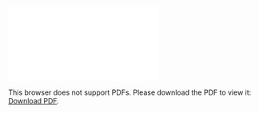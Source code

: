 <object data="christ-in-song/CIS1908pdfs/898.pdf" type="application/pdf" width="100%" height="1024px">
    <embed src="christ-in-song/CIS1908pdfs/898.pdf">
        <p>This browser does not support PDFs. Please download the PDF to view it: <a href="christ-in-song/CIS1908pdfs/898.pdf">Download PDF</a>.</p>
    </embed>
</object>
